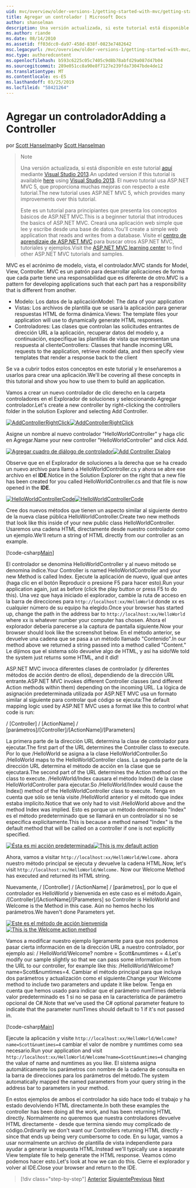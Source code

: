 ```yaml
---
uid: mvc/overview/older-versions-1/getting-started-with-mvc/getting-started-with-mvc-part2
title: Agregar un controlador | Microsoft Docs
author: shanselman
description: Una versión actualizada, si este tutorial está disponible aquí con Visual Studio 2013. El nuevo tutorial usa ASP.NET MVC 5, que proporciona muchas mejoras con respecto a t...
ms.author: riande
ms.date: 08/14/2010
ms.assetid: ff03dcc0-da97-458d-838f-0823e7482642
msc.legacyurl: /mvc/overview/older-versions-1/getting-started-with-mvc/getting-started-with-mvc-part2
msc.type: authoredcontent
ms.openlocfilehash: b593c6225c05c7405c9d8b78abfd29a087d47b04
ms.sourcegitcommit: 289e051cc8a90e8f7127e239fda73047bde4de12
ms.translationtype: MT
ms.contentlocale: es-ES
ms.lasthandoff: 03/25/2019
ms.locfileid: "58421264"
---
```

<a name="adding-a-controller"></a><span data-ttu-id="c7c00-104">Agregar un controlador</span><span class="sxs-lookup"><span data-stu-id="c7c00-104">Adding a Controller</span></span>
====================
<span data-ttu-id="c7c00-105">por [Scott Hanselman](https://github.com/shanselman)</span><span class="sxs-lookup"><span data-stu-id="c7c00-105">by [Scott Hanselman](https://github.com/shanselman)</span></span>

> > [!NOTE]
> > <span data-ttu-id="c7c00-106">Una versión actualizada, si está disponible en este tutorial [aquí](../../getting-started/introduction/getting-started.md) mediante [Visual Studio 2013](https://my.visualstudio.com/Downloads?q=visual%20studio%202013).</span><span class="sxs-lookup"><span data-stu-id="c7c00-106">An updated version if this tutorial is available [here](../../getting-started/introduction/getting-started.md) using [Visual Studio 2013](https://my.visualstudio.com/Downloads?q=visual%20studio%202013).</span></span> <span data-ttu-id="c7c00-107">El nuevo tutorial usa ASP.NET MVC 5, que proporciona muchas mejoras con respecto a este tutorial.</span><span class="sxs-lookup"><span data-stu-id="c7c00-107">The new tutorial uses ASP.NET MVC 5, which provides many improvements over this tutorial.</span></span>
>
>
> <span data-ttu-id="c7c00-108">Este es un tutorial para principiantes que presenta los conceptos básicos de ASP.NET MVC.</span><span class="sxs-lookup"><span data-stu-id="c7c00-108">This is a beginner tutorial that introduces the basics of ASP.NET MVC.</span></span> <span data-ttu-id="c7c00-109">Creará una aplicación web simple que lee y escribe desde una base de datos.</span><span class="sxs-lookup"><span data-stu-id="c7c00-109">You'll create a simple web application that reads and writes from a database.</span></span> <span data-ttu-id="c7c00-110">Visite el [centro de aprendizaje de ASP.NET MVC](../../../index.md) para buscar otros ASP.NET MVC, tutoriales y ejemplos.</span><span class="sxs-lookup"><span data-stu-id="c7c00-110">Visit the [ASP.NET MVC learning center](../../../index.md) to find other ASP.NET MVC tutorials and samples.</span></span>


<span data-ttu-id="c7c00-111">MVC es el acrónimo de modelo, vista, el controlador.</span><span class="sxs-lookup"><span data-stu-id="c7c00-111">MVC stands for Model, View, Controller.</span></span> <span data-ttu-id="c7c00-112">MVC es un patrón para desarrollar aplicaciones de forma que cada parte tiene una responsabilidad que es diferente de otro.</span><span class="sxs-lookup"><span data-stu-id="c7c00-112">MVC is a pattern for developing applications such that each part has a responsibility that is different from another.</span></span>

- <span data-ttu-id="c7c00-113">Modelo: Los datos de la aplicación</span><span class="sxs-lookup"><span data-stu-id="c7c00-113">Model: The data of your application</span></span>
- <span data-ttu-id="c7c00-114">Vistas: Los archivos de plantilla que se usará la aplicación para generar respuestas HTML de forma dinámica.</span><span class="sxs-lookup"><span data-stu-id="c7c00-114">Views: The template files your application will use to dynamically generate HTML responses.</span></span>
- <span data-ttu-id="c7c00-115">Controladores: Las clases que controlan las solicitudes entrantes de dirección URL a la aplicación, recuperar datos del modelo y, a continuación, especifique las plantillas de vista que representan una respuesta al cliente</span><span class="sxs-lookup"><span data-stu-id="c7c00-115">Controllers: Classes that handle incoming URL requests to the application, retrieve model data, and then specify view templates that render a response back to the client</span></span>

<span data-ttu-id="c7c00-116">Se va a cubrir todos estos conceptos en este tutorial y le enseñaremos a usarlos para crear una aplicación.</span><span class="sxs-lookup"><span data-stu-id="c7c00-116">We'll be covering all these concepts in this tutorial and show you how to use them to build an application.</span></span>

<span data-ttu-id="c7c00-117">Vamos a crear un nuevo controlador de clic derecho en la carpeta controladores en el Explorador de soluciones y seleccionando Agregar controlador.</span><span class="sxs-lookup"><span data-stu-id="c7c00-117">Let's create a new controller by right-clicking the controllers folder in the solution Explorer and selecting Add Controller.</span></span>

<span data-ttu-id="c7c00-118">[![AddControllerRightClick](getting-started-with-mvc-part2/_static/image2.png)](getting-started-with-mvc-part2/_static/image1.png)</span><span class="sxs-lookup"><span data-stu-id="c7c00-118">[![AddControllerRightClick](getting-started-with-mvc-part2/_static/image2.png)](getting-started-with-mvc-part2/_static/image1.png)</span></span>

<span data-ttu-id="c7c00-119">Asigne un nombre al nuevo controlador "HelloWorldController" y haga clic en Agregar.</span><span class="sxs-lookup"><span data-stu-id="c7c00-119">Name your new controller "HelloWorldController" and click Add.</span></span>

<span data-ttu-id="c7c00-120">[![Agregar cuadro de diálogo de controlador](getting-started-with-mvc-part2/_static/image4.png)](getting-started-with-mvc-part2/_static/image3.png)</span><span class="sxs-lookup"><span data-stu-id="c7c00-120">[![Add Controller Dialog](getting-started-with-mvc-part2/_static/image4.png)](getting-started-with-mvc-part2/_static/image3.png)</span></span>

<span data-ttu-id="c7c00-121">Observe que en el Explorador de soluciones a la derecha que se ha creado un nuevo archivo para llamó a HelloWorldController.cs y ahora se abre ese archivo en el **IDE**.</span><span class="sxs-lookup"><span data-stu-id="c7c00-121">Notice in the Solution Explorer on the right that a new file has been created for you called HelloWorldController.cs and that file is now opened in the **IDE**.</span></span>

<span data-ttu-id="c7c00-122">[![HelloWorldControllerCode](getting-started-with-mvc-part2/_static/image6.png)](getting-started-with-mvc-part2/_static/image5.png)</span><span class="sxs-lookup"><span data-stu-id="c7c00-122">[![HelloWorldControllerCode](getting-started-with-mvc-part2/_static/image6.png)](getting-started-with-mvc-part2/_static/image5.png)</span></span>

<span data-ttu-id="c7c00-123">Cree dos nuevos métodos que tienen un aspecto similar al siguiente dentro de la nueva clase pública HelloWorldController.</span><span class="sxs-lookup"><span data-stu-id="c7c00-123">Create two new methods that look like this inside of your new public class HelloWorldController.</span></span> <span data-ttu-id="c7c00-124">Usaremos una cadena HTML directamente desde nuestro controlador como un ejemplo.</span><span class="sxs-lookup"><span data-stu-id="c7c00-124">We'll return a string of HTML directly from our controller as an example.</span></span>

[!code-csharp[Main](getting-started-with-mvc-part2/samples/sample1.cs)]

<span data-ttu-id="c7c00-125">El controlador se denomina HelloWorldController y al nuevo método se denomina índice.</span><span class="sxs-lookup"><span data-stu-id="c7c00-125">Your Controller is named HelloWorldController and your new Method is called Index.</span></span> <span data-ttu-id="c7c00-126">Ejecute la aplicación de nuevo, igual que antes (haga clic en el botón Reproducir o presione F5 para hacer esto).</span><span class="sxs-lookup"><span data-stu-id="c7c00-126">Run your application again, just as before (click the play button or press F5 to do this).</span></span> <span data-ttu-id="c7c00-127">Una vez que haya iniciado el explorador, cambie la ruta de acceso en la barra de direcciones para `http://localhost:xx/HelloWorld` donde xx es cualquier número de su equipo ha elegido.</span><span class="sxs-lookup"><span data-stu-id="c7c00-127">Once your browser has started up, change the path in the address bar to `http://localhost:xx/HelloWorld` where xx is whatever number your computer has chosen.</span></span> <span data-ttu-id="c7c00-128">Ahora el explorador debería parecerse a la captura de pantalla siguiente.</span><span class="sxs-lookup"><span data-stu-id="c7c00-128">Now your browser should look like the screenshot below.</span></span> <span data-ttu-id="c7c00-129">En el método anterior, se devuelve una cadena que se pasa a un método llamado "Contenido".</span><span class="sxs-lookup"><span data-stu-id="c7c00-129">In our method above we returned a string passed into a method called "Content."</span></span> <span data-ttu-id="c7c00-130">Le dijimos que el sistema sólo devuelve algo de HTML, y así ha sido!</span><span class="sxs-lookup"><span data-stu-id="c7c00-130">We told the system just returns some HTML, and it did!</span></span>

<span data-ttu-id="c7c00-131">ASP.NET MVC invoca diferentes clases de controlador (y diferentes métodos de acción dentro de ellos), dependiendo de la dirección URL entrante.</span><span class="sxs-lookup"><span data-stu-id="c7c00-131">ASP.NET MVC invokes different Controller classes (and different Action methods within them) depending on the incoming URL.</span></span> <span data-ttu-id="c7c00-132">La lógica de asignación predeterminada utilizada por ASP.NET MVC usa un formato similar al siguiente para controlar qué código se ejecuta:</span><span class="sxs-lookup"><span data-stu-id="c7c00-132">The default mapping logic used by ASP.NET MVC uses a format like this to control what code is run:</span></span>

<span data-ttu-id="c7c00-133">/ [Controller] / [ActionName] / [parámetros]</span><span class="sxs-lookup"><span data-stu-id="c7c00-133">/[Controller]/[ActionName]/[Parameters]</span></span>

<span data-ttu-id="c7c00-134">La primera parte de la dirección URL determina la clase de controlador para ejecutar.</span><span class="sxs-lookup"><span data-stu-id="c7c00-134">The first part of the URL determines the Controller class to execute.</span></span> <span data-ttu-id="c7c00-135">Por lo que /HelloWorld se asigna a la clase HelloWorldController.</span><span class="sxs-lookup"><span data-stu-id="c7c00-135">So /HelloWorld maps to the HelloWorldController class.</span></span> <span data-ttu-id="c7c00-136">La segunda parte de la dirección URL determina el método de acción en la clase que se ejecutará.</span><span class="sxs-lookup"><span data-stu-id="c7c00-136">The second part of the URL determines the Action method on the class to execute.</span></span> <span data-ttu-id="c7c00-137">/HelloWorld/Index causara el método Index() de la clase HelloWorldController para ejecutar.</span><span class="sxs-lookup"><span data-stu-id="c7c00-137">So /HelloWorld/Index would cause the Index() method of the HelloWorldController class to execute.</span></span> <span data-ttu-id="c7c00-138">Tenga en cuenta que sólo se tenía visite /HelloWorld anterior y el método que index estaba implícito.</span><span class="sxs-lookup"><span data-stu-id="c7c00-138">Notice that we only had to visit /HelloWorld above and the method Index was implied.</span></span> <span data-ttu-id="c7c00-139">Esto es porque un método denominado "Index" es el método predeterminado que se llamará en un controlador si no se especifica explícitamente.</span><span class="sxs-lookup"><span data-stu-id="c7c00-139">This is because a method named "Index" is the default method that will be called on a controller if one is not explicitly specified.</span></span>

<span data-ttu-id="c7c00-140">[![Ésta es mi acción predeterminada](getting-started-with-mvc-part2/_static/image8.png)](getting-started-with-mvc-part2/_static/image7.png)</span><span class="sxs-lookup"><span data-stu-id="c7c00-140">[![This is my default action](getting-started-with-mvc-part2/_static/image8.png)](getting-started-with-mvc-part2/_static/image7.png)</span></span>

<span data-ttu-id="c7c00-141">Ahora, vamos a visitar `http://localhost:xx/HelloWorld/Welcome.` ahora nuestro método principal se ejecuta y devuelve la cadena HTML.</span><span class="sxs-lookup"><span data-stu-id="c7c00-141">Now, let's visit `http://localhost:xx/HelloWorld/Welcome.` Now our Welcome Method has executed and returned its HTML string.</span></span>

<span data-ttu-id="c7c00-142">Nuevamente, / [Controller] / [ActionName] / [parámetros], por lo que el controlador es HelloWorld y bienvenida en este caso es el método.</span><span class="sxs-lookup"><span data-stu-id="c7c00-142">Again, /[Controller]/[ActionName]/[Parameters] so Controller is HelloWorld and Welcome is the Method in this case.</span></span> <span data-ttu-id="c7c00-143">Aún no hemos hecho los parámetros.</span><span class="sxs-lookup"><span data-stu-id="c7c00-143">We haven't done Parameters yet.</span></span>

<span data-ttu-id="c7c00-144">[![Este es el método de acción bienvenida](getting-started-with-mvc-part2/_static/image10.png)](getting-started-with-mvc-part2/_static/image9.png)</span><span class="sxs-lookup"><span data-stu-id="c7c00-144">[![This is the Welcome action method](getting-started-with-mvc-part2/_static/image10.png)](getting-started-with-mvc-part2/_static/image9.png)</span></span>

<span data-ttu-id="c7c00-145">Vamos a modificar nuestro ejemplo ligeramente para que nos podemos pasar cierta información en de la dirección URL a nuestro controlador, por ejemplo así: / HelloWorld/Welcome? nombre = Scott&amp;numtimes = 4.</span><span class="sxs-lookup"><span data-stu-id="c7c00-145">Let's modify our sample slightly so that we can pass some information in from the URL to our controller, for example like this: /HelloWorld/Welcome?name=Scott&amp;numtimes=4.</span></span> <span data-ttu-id="c7c00-146">Cambiar el método principal para que incluya dos parámetros y actualización como el siguiente.</span><span class="sxs-lookup"><span data-stu-id="c7c00-146">Change your Welcome method to include two parameters and update it like below.</span></span> <span data-ttu-id="c7c00-147">Tenga en cuenta que hemos usado para indicar que el parámetro numTimes debería valor predeterminado es 1 si no se pasa en la característica de parámetro opcional de C#.</span><span class="sxs-lookup"><span data-stu-id="c7c00-147">Note that we've used the C# optional parameter feature to indicate that the parameter numTimes should default to 1 if it's not passed in.</span></span>

[!code-csharp[Main](getting-started-with-mvc-part2/samples/sample2.cs)]

<span data-ttu-id="c7c00-148">Ejecute la aplicación y visite `http://localhost:xx/HelloWorld/Welcome?name=Scott&numtimes=4` cambiar el valor de nombre y numtimes como sea necesario.</span><span class="sxs-lookup"><span data-stu-id="c7c00-148">Run your application and visit `http://localhost:xx/HelloWorld/Welcome?name=Scott&numtimes=4` changing the value of name and numtimes as you like.</span></span> <span data-ttu-id="c7c00-149">El sistema asigna automáticamente los parámetros con nombre de la cadena de consulta en la barra de direcciones para los parámetros del método.</span><span class="sxs-lookup"><span data-stu-id="c7c00-149">The system automatically mapped the named parameters from your query string in the address bar to parameters in your method.</span></span>

<span data-ttu-id="c7c00-150">En estos ejemplos de ambos el controlador ha sido hace todo el trabajo y ha estado devolviendo HTML directamente.</span><span class="sxs-lookup"><span data-stu-id="c7c00-150">In both these examples the controller has been doing all the work, and has been returning HTML directly.</span></span> <span data-ttu-id="c7c00-151">Normalmente no queremos que nuestra controladores devuelve HTML directamente - desde que termina siendo muy complicado de código.</span><span class="sxs-lookup"><span data-stu-id="c7c00-151">Ordinarily we don't want our Controllers returning HTML directly - since that ends up being very cumbersome to code.</span></span> <span data-ttu-id="c7c00-152">En su lugar, vamos a usar normalmente un archivo de plantilla de vista independiente para ayudar a generar la respuesta HTML.</span><span class="sxs-lookup"><span data-stu-id="c7c00-152">Instead we'll typically use a separate View template file to help generate the HTML response.</span></span> <span data-ttu-id="c7c00-153">Veamos cómo podemos hacer esto.</span><span class="sxs-lookup"><span data-stu-id="c7c00-153">Let's look at how we can do this.</span></span> <span data-ttu-id="c7c00-154">Cierre el explorador y volver al IDE.</span><span class="sxs-lookup"><span data-stu-id="c7c00-154">Close your browser and return to the IDE.</span></span>

> [!div class="step-by-step"]
> <span data-ttu-id="c7c00-155">[Anterior](getting-started-with-mvc-part1.md)
> [Siguiente](getting-started-with-mvc-part3.md)</span><span class="sxs-lookup"><span data-stu-id="c7c00-155">[Previous](getting-started-with-mvc-part1.md)
[Next](getting-started-with-mvc-part3.md)</span></span>

